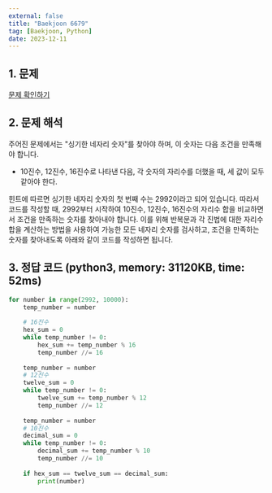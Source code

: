 ```yaml
---
external: false
title: "Baekjoon 6679"
tag: [Baekjoon, Python]
date: 2023-12-11
---
```


## 1. 문제

[문제 확인하기](https://www.acmicpc.net/problem/6679)

## 2. 문제 해석

주어진 문제에서는 "싱기한 네자리 숫자"를 찾아야 하며, 이 숫자는 다음 조건을 만족해야 합니다.

- 10진수, 12진수, 16진수로 나타낸 다음, 각 숫자의 자리수를 더했을 때, 세 값이 모두 같아야 한다.

힌트에 따르면 싱기한 네자리 숫자의 첫 번째 수는 2992이라고 되어 있습니다. 따라서 코드를 작성할 때, 2992부터 시작하여 10진수, 12진수, 16진수의 자리수 합을 비교하면서 조건을 만족하는 숫자를 찾아내야 합니다.
이를 위해 반복문과 각 진법에 대한 자리수 합을 계산하는 방법을 사용하여 가능한 모든 네자리 숫자를 검사하고, 조건을 만족하는 숫자를 찾아내도록 아래와 같이 코드를 작성하면 됩니다.

## 3. 정답 코드 (python3, memory: 31120KB, time: 52ms)

```python
for number in range(2992, 10000):
    temp_number = number
    
    # 16진수
    hex_sum = 0 
    while temp_number != 0:
        hex_sum += temp_number % 16
        temp_number //= 16
    
    temp_number = number
    # 12진수
    twelve_sum = 0
    while temp_number != 0:
        twelve_sum += temp_number % 12
        temp_number //= 12
    
    temp_number = number
    # 10진수
    decimal_sum = 0
    while temp_number != 0:
        decimal_sum += temp_number % 10
        temp_number //= 10
    
    if hex_sum == twelve_sum == decimal_sum:
        print(number)
```
